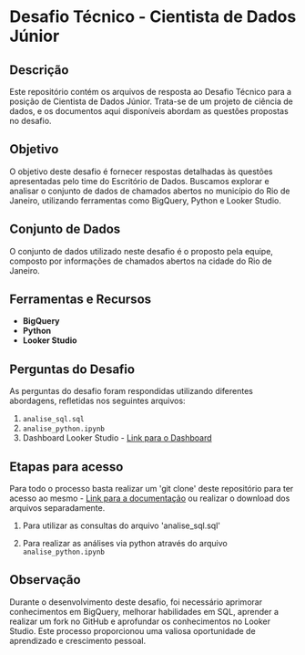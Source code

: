 # Desafio Técnico - Cientista de Dados Júnior

## Descrição
Este repositório contém os arquivos de resposta ao Desafio Técnico para a posição de Cientista de Dados Júnior. Trata-se de um projeto de ciência de dados, e os documentos aqui disponíveis abordam as questões propostas no desafio.

## Objetivo
O objetivo deste desafio é fornecer respostas detalhadas às questões apresentadas pelo time do Escritório de Dados. Buscamos explorar e analisar o conjunto de dados de chamados abertos no município do Rio de Janeiro, utilizando ferramentas como BigQuery, Python e Looker Studio.

## Conjunto de Dados
O conjunto de dados utilizado neste desafio é o proposto pela equipe, composto por informações de chamados abertos na cidade do Rio de Janeiro.

## Ferramentas e Recursos
- **BigQuery**
- **Python**
- **Looker Studio**

## Perguntas do Desafio
As perguntas do desafio foram respondidas utilizando diferentes abordagens, refletidas nos seguintes arquivos:
1. `analise_sql.sql`
2. `analise_python.ipynb`
3. Dashboard Looker Studio - [Link para o Dashboard](https://lookerstudio.google.com/s/qP5X_I9CoE8)

## Etapas para acesso

Para todo o processo basta realizar um 'git clone' deste repositório para ter acesso ao mesmo - [Link para a documentação](https://git-scm.com/docs/git-clone/pt_BR) ou realizar o download dos arquivos separadamente.

1. Para utilizar as consultas do arquivo 'analise_sql.sql' 

2. Para realizar as análises via python através do arquivo `analise_python.ipynb`

## Observação
Durante o desenvolvimento deste desafio, foi necessário aprimorar conhecimentos em BigQuery, melhorar habilidades em SQL, aprender a realizar um fork no GitHub e aprofundar os conhecimentos no Looker Studio. Este processo proporcionou uma valiosa oportunidade de aprendizado e crescimento pessoal.
